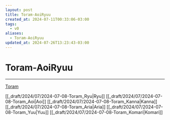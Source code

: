 ```yaml
---
layout: post
title: Toram-AoiRyuu
created_at: 2024-07-11T00:33:06-03:00
tags:
  - v0
aliases:
  - Toram-AoiRyuu
updated_at: 2024-07-26T13:23:43-03:00
---
```

# Toram-AoiRyuu
---

[Toram](_draft/2024/07/2024-07-06-Toram.md)

[[_draft/2024/07/2024-07-08-Toram_Ryu|Ryu]]
[[_draft/2024/07/2024-07-08-Toram_Aoi|Aoi]]
[[_draft/2024/07/2024-07-08-Toram_Kanna|Kanna]]
[[_draft/2024/07/2024-07-08-Toram_Aria|Aria]]
[[_draft/2024/07/2024-07-08-Toram_Yuu|Yuu]]
[[_draft/2024/07/2024-07-08-Toram_Komari|Komari]]